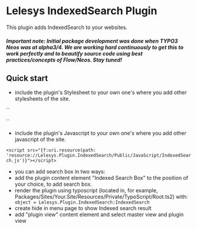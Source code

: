 Lelesys IndexedSearch Plugin
======================

This plugin adds IndexedSearch to your websites.

##### Important note: Initial package development was done when TYPO3 Neos was at alpha3/4. We are working hard continuously to get this to work perfectly and to beautify source code using best practices/concepts of Flow/Neos. Stay tuned!

Quick start
-----------

* include the plugin's Stylesheet to your own one's where you add other stylesheets of the site.

``
<link href="{f:uri.resource(path: 'resource://Lelesys.Plugin.IndexedSearch/Public/Stylesheets/IndexedSearch.css')}" rel="stylesheet" media="screen">
``

* include the plugin's Javascript to your own one's where you add other javascript of the site.

``<script src="{f:uri.resource(path: 'resource://Lelesys.Plugin.IndexedSearch/Public/JavaScript/IndexedSearch.js')}"></script>
``

* you can add search box in two ways:
 *  add the plugin content element "Indexed Search Box" to the position of your choice, to add search box.
 * render the plugin using typoscript (located in, for example, Packages/Sites/Your.Site/Resources/Private/TypoScript/Root.ts2) with:
  ` object = Lelesys.Plugin.IndexedSearch:IndexedSearch`
* create hide in menu page to show Indexed search result
* add "plugin view" content element and select master view and plugin view